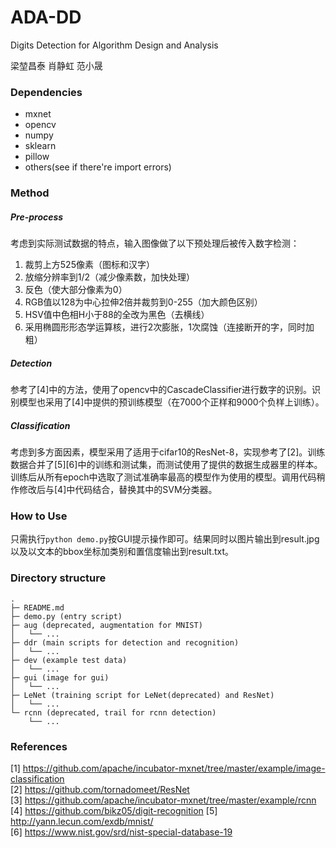 # ADA-DD
Digits Detection for Algorithm Design and Analysis

梁堃昌泰
肖静虹
范小晟

### Dependencies
- mxnet
- opencv
- numpy
- sklearn
- pillow
- others(see if there're import errors)

### Method
##### Pre-process
考虑到实际测试数据的特点，输入图像做了以下预处理后被传入数字检测：
1. 裁剪上方525像素（图标和汉字）
2. 放缩分辨率到1/2（减少像素数，加快处理）
3. 反色（使大部分像素为0）
4. RGB值以128为中心拉伸2倍并裁剪到0-255（加大颜色区别）
5. HSV值中色相H小于88的全改为黑色（去横线）
6. 采用椭圆形形态学运算核，进行2次膨胀，1次腐蚀（连接断开的字，同时加粗）

##### Detection
参考了[4]中的方法，使用了opencv中的CascadeClassifier进行数字的识别。识别模型也采用了[4]中提供的预训练模型（在7000个正样和9000个负样上训练）。  

##### Classification
考虑到多方面因素，模型采用了适用于cifar10的ResNet-8，实现参考了[2]。训练数据合并了[5][6]中的训练和测试集，而测试使用了提供的数据生成器里的样本。训练后从所有epoch中选取了测试准确率最高的模型作为使用的模型。调用代码稍作修改后与[4]中代码结合，替换其中的SVM分类器。

### How to Use
只需执行`python demo.py`按GUI提示操作即可。结果同时以图片输出到result.jpg以及以文本的bbox坐标加类别和置信度输出到result.txt。

### Directory structure
```
.
├─ README.md
├─ demo.py (entry script)
├─ aug (deprecated, augmentation for MNIST)
│   └── ...
├─ ddr (main scripts for detection and recognition)
│   └── ...
├─ dev (example test data)
│   └── ...
├─ gui (image for gui)
│   └── ...
├─ LeNet (training script for LeNet(deprecated) and ResNet)
│   └── ...
└─ rcnn (deprecated, trail for rcnn detection)
    └── ...
```

### References
[1] https://github.com/apache/incubator-mxnet/tree/master/example/image-classification  
[2] https://github.com/tornadomeet/ResNet  
[3] https://github.com/apache/incubator-mxnet/tree/master/example/rcnn  
[4] https://github.com/bikz05/digit-recognition
[5] http://yann.lecun.com/exdb/mnist/  
[6] https://www.nist.gov/srd/nist-special-database-19
